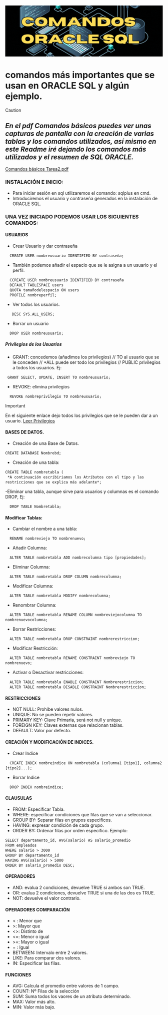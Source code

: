 ![Base_Datos_Logo](./Media_BD/COMANDOS.gif)

# comandos más importantes que se usan en ORACLE SQL y algún ejemplo.

>[!CAUTION]
>## *En el pdf Comandos básicos puedes ver unas capturas de pantalla con la creación de varias tablas y los comandos utilizados, así mismo en este Readme iré dejando los comandos más utilizados y el resumen de SQL ORACLE.*
  [Comandos básicos Tarea2.pdf](https://github.com/tecxion/Bases-de-datos-Oracle/blob/main/Comandos%20b%C3%A1sicos%20Tarea2.pdf)


  ### INSTALACIÓN E INICIO:
  - Para iniciar sesión en sql utilizaremos el comando: sqlplus en cmd.
  - Introduciremos el usuario y contraseña generados en la instalación de ORACLE SQL.

  ### UNA VEZ INICIADO PODEMOS USAR LOS SIGUIENTES COMANDOS:

#### USUARIOS
  - Crear Usuario y dar contraseña
```
  CREATE USER nombreusuario IDENTIFIED BY contraseña;
```
  - También podemos añadir el espacio que se le asigna a un usuario y el perfil.
```
  CCREATE USER nombreusuario IDENTIFIED BY contraseña
  DEFAULT TABLESPACE users
  QUOTA tamañodelespacio ON users
  PROFILE nombreperfil;
```
  - Ver todos los usuarios.
```
   DESC SYS.ALL_USERS;
```
  - Borrar un usuario
```
  DROP USER nombreusuario;
```
##### Privilegios de los Usuarios
 - GRANT: concedemos  (añadimos los privilegios) // TO al usuario que se le conceden  // *ALL puede ser todo los privilegios // PUBLIC privilegios a todos los usuarios. Ej:
```
 GRANT SELECT, UPDATE, INSERT TO nombreusuario;
```
  - REVOKE: elimina privilegios
```
  REVOKE nombreprivilegio TO nombreusuario;
```

 >[!IMPORTANT]
>En el siguiente enlace dejo todos los privilegios que se le pueden dar a un usuario. [Leer Privilegios](Privilegios.md)

#### BASES DE DATOS.

  - Creación de una Base de Datos.<br>
```
CREATE DATABASE Nombrebd;
```
  - Creación de una tabla: <br>
```
CREATE TABLE nombretabla (
 *A continuación escribiriamos los Atributos con el tipo y las restricciones que se explica más adelante*;
```
  -Eliminar una tabla, aunque sirve para usuarios y columnas es el comando DROP, Ej:
```
  DROP TABLE Nombretabla;
```
#### Modificar Tablas:
  - Cambiar el nombre a una tabla:
```
  RENAME nombreviejo TO nombrenuevo;
```
  - Añadir Columna:
```
  ALTER TABLE nombretabla ADD nombrecolumna tipo [propiedades];
```
  - Eliminar Columna:
```
  ALTER TABLE nombretabla DROP COLUMN nombrecolumna;
```
  - Modificar Columna:
```
  ALTER TABLE nombretabla MODIFY nombrecolumna;
```
  - Renombrar Columna:
```
  ALTER TABLE nombretabla RENAME COLUMN nombreviejocolumna TO nombrenuevocolumna;
```
  - Borrar Restricciones:
```
  ALTER TABLE nombretabla DROP CONSTRAINT nombrerestriccion;
```
  - Modificar Restricción:
```
  ALTER TABLE nombretabla RENAME CONSTRAINT nombreviejo TO nombrenuevo;
```
  - Activar o Desactivar restricciones:
```
  ALTER TABLE nombretabla ENABLE CONSTRAINT Nombrerestriccion;
  ALTER TABLE nombretabla DISABLE CONSTRAINT Nombrerestriccion;
```

#### RESTRICCIONES
  - NOT NULL: Prohibe valores nulos. 
  - UNIQUE: No se pueden repetir valores.
  - PRIMARY KEY: Clave Primaria, será not null y unique.
  - FOREIGN KEY: Claves externas que relacionan tablas.
  - DEFAULT: Valor por defecto.

#### CREACIÓN Y MODIFICACIÓN DE INDICES.
  - Crear Indice
```
  CREATE INDEX nombreindice ON nombretabla (columna1 [tipo1], columna2 [tipo2]...);
```
  - Borrar Indice
```
  DROP INDEX nombreindice;
```

#### CLAUSULAS
 - FROM: Especificar Tabla.
 - WHERE: especificar condiciones que filas que se van a seleccionar.
 - GROUP BY: Separar filas en grupos especificos.
 - HAVING: expresar condición de cada grupo.
 - ORDER BY: Ordenar filas por orden específico.
Ejemplo:
```
SELECT departamento_id, AVG(salario) AS salario_promedio
FROM empleados
WHERE salario > 3000
GROUP BY departamento_id
HAVING AVG(salario) > 5000
ORDER BY salario_promedio DESC;
```
#### OPERADORES
 - AND: evalua 2 condiciones, devuelve TRUE si ambos son TRUE.
 - OR: evalua 2 condiciones, devuelve TRUE si una de las dos es TRUE.
 - NOT: devuelve el valor contrario.

#### OPERADORES COMPARACIÓN
 - < : Menor que
 - \>: Mayor que
 - <>: Distinto de
 - <=: Menor o igual
 - \>=: Mayor o igual
 - = : Igual
 - BETWEEN: Intervalo entre 2 valores.
 - LIKE: Para comparar dos valores.
 - IN: Especificar las filas.

#### FUNCIONES
 - AVG: Calcula el promedio entre valores de 1 campo.
 - COUNT: Nº Filas de la selección
 - SUM: Suma todos los vaores de un atributo determinado.
 - MAX: Valor más alto.
 - MIN: Valor más bajo.

  


